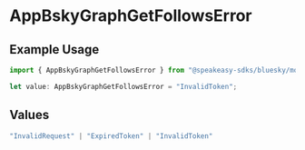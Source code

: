 # AppBskyGraphGetFollowsError

## Example Usage

```typescript
import { AppBskyGraphGetFollowsError } from "@speakeasy-sdks/bluesky/models/errors";

let value: AppBskyGraphGetFollowsError = "InvalidToken";
```

## Values

```typescript
"InvalidRequest" | "ExpiredToken" | "InvalidToken"
```